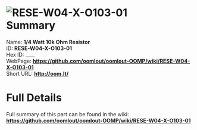 
![RESE-W04-X-O103-01](https://github.com/oomlout/oomlout-OOMP/blob/master/parts/RESE-W04-X-O103-01/RESE-W04-X-O103-01_420.jpg)   
Summary
=================
  
Name: __1/4 Watt 10k Ohm Resistor__    
ID: __RESE-W04-X-O103-01__   
Hex ID: ____   
WebPage: __https://github.com/oomlout/oomlout-OOMP/wiki/RESE-W04-X-O103-01__   
Short URL: __http://oom.lt/__   

Full Details
==========================
Full summary of this part can be found in the wiki:   
__https://github.com/oomlout/oomlout-OOMP/wiki/RESE-W04-X-O103-01__    

